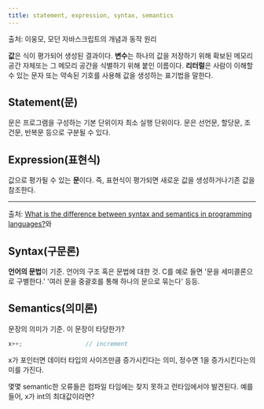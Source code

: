 ```yaml
---
title: statement, expression, syntax, semantics
---
```


출처: 이웅모, 모던 자바스크립트의 개념과 동작 원리

**값**은 식이 평가되어 생성된 결과이다. **변수**는 하나의 값을 저장하기 위해 확보된 메모리 공간 자체또는 그 메모리 공간을 식별하기 위해 붙인 이름이다. **리터럴**은 사람이 이해할 수 있는 문자 또는 약속된 기호를 사용해 값을 생성하는 표기법을 말한다.

## Statement(문)

문은 프로그램을 구성하는 기본 단위이자 최소 실행 단위이다. 문은 선언문, 할당문, 조건문, 반복문 등으로 구분될 수 있다.

## Expression(표현식)

값으로 평가될 수 있는 **문**이다. 즉, 표현식이 평가되면 새로운 값을 생성하거나기존 값을 참조한다.

---

출처: [What is the difference between syntax and semantics in programming languages?](https://stackoverflow.com/questions/17930267/what-is-the-difference-between-syntax-and-semantics-in-programming-languages)와

## Syntax(구문론)

**언어의 문법**이 기준. 언어의 구조 혹은 문법에 대한 것. C를 예로 들면 '문을 세미콜론으로 구별한다.' '여러 문을 중괄호를 통해 하나의 문으로 묶는다' 등등.

## Semantics(의미론)

문장의 의미가 기준. 이 문장이 타당한가?

```c
x++;                  // increment
```

x가 포인터면 데이터 타입의 사이즈만큼 증가시킨다는 의미, 정수면 1을 증가시킨다는의미를 가진다.

몇몇 semantic한 오류들은 컴파일 타임에는 찾지 못하고 런타임에서야 발견된다. 예를들어, x가 int의 최대값이라면?
